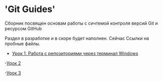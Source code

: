 # 'Git Guides'

Сборник посвящен основам работы с сичтемой контроля версий Git и ресурсом GitHub

Раздел в разработке и в скоре будет наполнен. Сейчас Ссылки на пробные файлы.

- [Урок 1. Работа с репозиториями через терминал Windows](https://github.com/Skif3195/Python-Learning/blob/Guides/Git/Урок%201.md)

-[Урок 2](https://github.com/Skif3195/Python-Learning/blob/Guides/Git/Урок%202.md)

-[Урок 3](https://github.com/Skif3195/Python-Learning/blob/Guides/Git/Урок%203.md)
